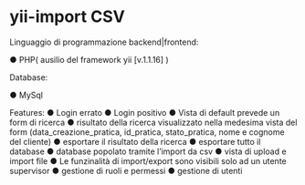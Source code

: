# yii-import CSV
Linguaggio di programmazione back­end|front­end:

● PHP​( ausilio del framework yii [v.1.1.16] ​)

Database:

● MySql

Features:
● Login errato
● Login positivo
● Vista di default prevede un form di ricerca
● risultato della ricerca visualizzato nella medesima vista del form (data_creazione_pratica, id_pratica, stato_pratica, nome e cognome del cliente)
● esportare il risultato della ricerca
● esportare tutto il database
● database popolato tramite l’import da csv
● vista di upload e import file
● Le funzinalità di import/export sono visibili solo ad un utente supervisor
● gestione di ruoli e permessi
● gestione di utenti
